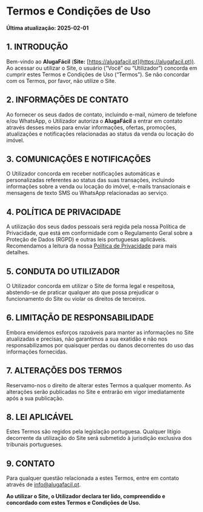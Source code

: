 # Termos e Condições de Uso

**Última atualização: 2025-02-01**

## 1. INTRODUÇÃO

Bem-vindo ao **AlugaFácil** (**Site:** [https://alugafacil.pt](https://alugafacil.pt)). Ao acessar ou utilizar o Site, o usuário (“Você” ou “Utilizador”) concorda em cumprir estes Termos e Condições de Uso (“Termos”). Se não concordar com os Termos, por favor, não utilize o Site.

## 2. INFORMAÇÕES DE CONTATO

Ao fornecer os seus dados de contato, incluindo e-mail, número de telefone e/ou WhatsApp, o Utilizador autoriza o **AlugaFácil** a entrar em contato através desses meios para enviar informações, ofertas, promoções, atualizações e notificações relacionadas ao status da venda ou locação do imóvel.

## 3. COMUNICAÇÕES E NOTIFICAÇÕES

O Utilizador concorda em receber notificações automáticas e personalizadas referentes ao status das suas transações, incluindo informações sobre a venda ou locação do imóvel, e-mails transacionais e mensagens de texto SMS ou WhatsApp relacionadas ao serviço.

## 4. POLÍTICA DE PRIVACIDADE

A utilização dos seus dados pessoais será regida pela nossa Política de Privacidade, que está em conformidade com o Regulamento Geral sobre a Proteção de Dados (RGPD) e outras leis portuguesas aplicáveis. Recomendamos a leitura da nossa [Política de Privacidade](https://alugafacil.pt/privacy) para mais detalhes.

## 5. CONDUTA DO UTILIZADOR

O Utilizador concorda em utilizar o Site de forma legal e respeitosa, abstendo-se de praticar qualquer ato que possa prejudicar o funcionamento do Site ou violar os direitos de terceiros.

## 6. LIMITAÇÃO DE RESPONSABILIDADE

Embora envidemos esforços razoáveis para manter as informações no Site atualizadas e precisas, não garantimos a sua exatidão e não nos responsabilizamos por quaisquer perdas ou danos decorrentes do uso das informações fornecidas.

## 7. ALTERAÇÕES DOS TERMOS

Reservamo-nos o direito de alterar estes Termos a qualquer momento. As alterações serão publicadas no Site e entrarão em vigor imediatamente após a sua publicação.

## 8. LEI APLICÁVEL

Estes Termos são regidos pela legislação portuguesa. Qualquer litígio decorrente da utilização do Site será submetido à jurisdição exclusiva dos tribunais portugueses.

## 9. CONTATO

Para qualquer questão relacionada a estes Termos, entre em contato através de info@alugafacil.pt.

**Ao utilizar o Site, o Utilizador declara ter lido, compreendido e concordado com estes Termos e Condições de Uso.**
